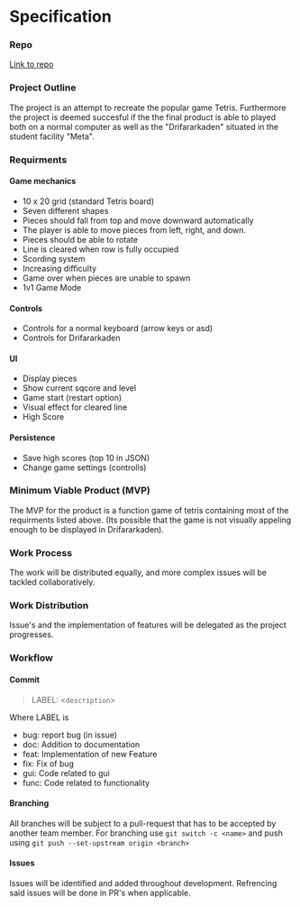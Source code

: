 # Specification

### Repo

[Link to repo](https://github.com/IndaPlus24/davidn5-mja8-projekt)

### Project Outline

The project is an attempt to recreate the popular game Tetris. Furthermore the project is deemed succesful if the the final product is able to played both on a normal computer as well as the "Drifararkaden" situated in the student facility "Meta".

### Requirments

#### Game mechanics

- 10 x 20 grid (standard Tetris board)
- Seven different shapes
- Pieces should fall from top and move downward automatically
- The player is able to move pieces from left, right, and down.
- Pieces should be able to rotate
- Line is cleared when row is fully occupied
- Scording system
- Increasing difficulty
- Game over when pieces are unable to spawn
- 1v1 Game Mode

#### Controls

- Controls for a normal keyboard (arrow keys or asd)
- Controls for Drifararkaden

#### UI

- Display pieces
- Show current sqcore and level
- Game start (restart option)
- Visual effect for cleared line
- High Score

#### Persistence

- Save high scores (top 10 in JSON)
- Change game settings (controlls)

### Minimum Viable Product (MVP)

The MVP for the product is a function game of tetris containing most of the requirments listed above. (Its possible that the game is not visually appeling enough to be displayed in Drifararkaden).

### Work Process

The work will be distributed equally, and more complex issues will be tackled collaboratively.

### Work Distribution

Issue's and the implementation of features will be delegated as the project progresses.

### Workflow

#### Commit

> LABEL: <`description`>

Where LABEL is

- bug: report bug (in issue)
- doc: Addition to documentation
- feat: Implementation of new Feature
- fix: Fix of bug
- gui: Code related to gui
- func: Code related to functionality

#### Branching

All branches will be subject to a pull-request that has to be accepted by another team member. For branching use `git switch -c <name>` and push using `git push --set-upstream origin <branch>`

#### Issues

Issues will be identified and added throughout development. Refrencing said issues will be done in PR's when applicable.
